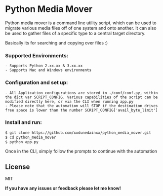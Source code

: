 # Python Media Mover

Python media mover is a command line utility script, which can be used to migrate various media files off of one system and onto another. It can also be used to gather files of a specific type to a central target directory. 

Basically its for searching and copying over files :)

### Supported Environments:
	- Supports Python 2.xx.xx & 3.xx.xx
	- Supports Mac and Windows environments

### Configuration and set up: 
	- All Application configurations are stored in ./conf/conf.py, within the dict var SCRIPT_CONFIG. Various capabilities of the script can be modified directly here, or via the CLI when running app.py
	- Please note that the automation will STOP if the destination drives free space is lower than the number SCRIPT_CONFIG['avail_byte_limit']

### Install and run:
```sh
$ git clone https://github.com/xxdunedainxx/python_media_mover.git
$ cd python_media_mover
$ python app.py
```

Once in the CLI, simply follow the prompts to continue with the automation

License
----
MIT

**If you have any issues or feedback please let me know!**